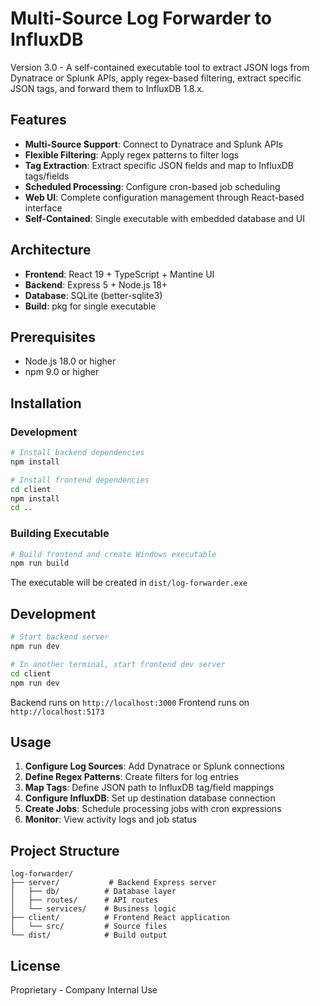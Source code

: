# Multi-Source Log Forwarder to InfluxDB

Version 3.0 - A self-contained executable tool to extract JSON logs from Dynatrace or Splunk APIs, apply regex-based filtering, extract specific JSON tags, and forward them to InfluxDB 1.8.x.

## Features

- **Multi-Source Support**: Connect to Dynatrace and Splunk APIs
- **Flexible Filtering**: Apply regex patterns to filter logs
- **Tag Extraction**: Extract specific JSON fields and map to InfluxDB tags/fields
- **Scheduled Processing**: Configure cron-based job scheduling
- **Web UI**: Complete configuration management through React-based interface
- **Self-Contained**: Single executable with embedded database and UI

## Architecture

- **Frontend**: React 19 + TypeScript + Mantine UI
- **Backend**: Express 5 + Node.js 18+
- **Database**: SQLite (better-sqlite3)
- **Build**: pkg for single executable

## Prerequisites

- Node.js 18.0 or higher
- npm 9.0 or higher

## Installation

### Development

```bash
# Install backend dependencies
npm install

# Install frontend dependencies
cd client
npm install
cd ..
```

### Building Executable

```bash
# Build frontend and create Windows executable
npm run build
```

The executable will be created in `dist/log-forwarder.exe`

## Development

```bash
# Start backend server
npm run dev

# In another terminal, start frontend dev server
cd client
npm run dev
```

Backend runs on `http://localhost:3000`
Frontend runs on `http://localhost:5173`

## Usage

1. **Configure Log Sources**: Add Dynatrace or Splunk connections
2. **Define Regex Patterns**: Create filters for log entries
3. **Map Tags**: Define JSON path to InfluxDB tag/field mappings
4. **Configure InfluxDB**: Set up destination database connection
5. **Create Jobs**: Schedule processing jobs with cron expressions
6. **Monitor**: View activity logs and job status

## Project Structure

```
log-forwarder/
├── server/           # Backend Express server
│   ├── db/          # Database layer
│   ├── routes/      # API routes
│   └── services/    # Business logic
├── client/          # Frontend React application
│   └── src/         # Source files
└── dist/            # Build output
```

## License

Proprietary - Company Internal Use
